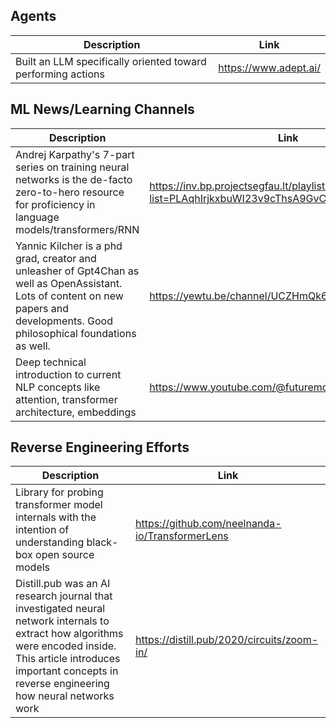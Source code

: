 ## Agents
| Description | Link |
| ----------- | ---- |
| Built an LLM specifically oriented toward performing actions | https://www.adept.ai/ |

## ML News/Learning Channels
| Description | Link |
| ----------- | ---- |
| Andrej Karpathy's 7-part series on training neural networks is the de-facto zero-to-hero resource for proficiency in language models/transformers/RNN | https://inv.bp.projectsegfau.lt/playlist?list=PLAqhIrjkxbuWI23v9cThsA9GvCAUhRvKZ |
| Yannic Kilcher is a phd grad, creator and unleasher of Gpt4Chan as well as OpenAssistant. Lots of content on new papers and developments. Good philosophical foundations as well. | https://yewtu.be/channel/UCZHmQk67mSJgfCCTn7xBfew |
| Deep technical introduction to current NLP concepts like attention, transformer architecture, embeddings | https://www.youtube.com/@futuremojo/videos |

## Reverse Engineering Efforts
| Description | Link |
| ----------- | ---- |
| Library for probing transformer model internals with the intention of understanding black-box open source models | https://github.com/neelnanda-io/TransformerLens |
| Distill.pub was an AI research journal that investigated neural network internals to extract how algorithms were encoded inside. This article introduces important concepts in reverse engineering how neural networks work | https://distill.pub/2020/circuits/zoom-in/ |
